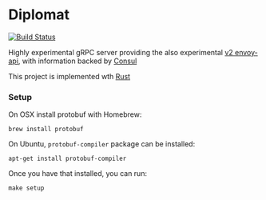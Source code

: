 # Diplomat

[![Build Status](https://travis-ci.org/timperrett/consort.svg?branch=master)](https://travis-ci.org/timperrett/consort)

Highly experimental gRPC server providing the also experimental [v2 envoy-api](https://github.com/lyft/envoy-api), with information backed by [Consul](https://github.com/hashicorp/consul)

This project is implemented wth [Rust](https://www.rust-lang.org/)

### Setup

On OSX install protobuf with Homebrew:

```
brew install protobuf
```

On Ubuntu, `protobuf-compiler` package can be installed:

```
apt-get install protobuf-compiler
```

Once you have that installed, you can run:

```
make setup
```
